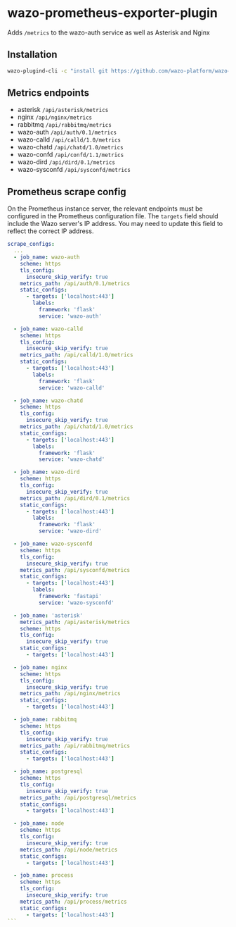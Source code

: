 # wazo-prometheus-exporter-plugin

Adds `/metrics` to the wazo-auth service as well as Asterisk and Nginx

## Installation

```sh
wazo-plugind-cli -c "install git https://github.com/wazo-platform/wazo-prometheus-exporter-plugin"
```

## Metrics endpoints

* asterisk `/api/asterisk/metrics`
* nginx `/api/nginx/metrics`
* rabbitmq `/api/rabbitmq/metrics`
* wazo-auth `/api/auth/0.1/metrics`
* wazo-calld `/api/calld/1.0/metrics`
* wazo-chatd `/api/chatd/1.0/metrics`
* wazo-confd `/api/confd/1.1/metrics`
* wazo-dird `/api/dird/0.1/metrics`
* wazo-sysconfd `/api/sysconfd/metrics`

## Prometheus scrape config

On the Prometheus instance server, the relevant endpoints must be configured in
the Prometheus configuration file. The `targets` field should include the Wazo
server's IP address. You may need to update this field to reflect the correct IP
address.


``````yaml
scrape_configs:
  ...
  - job_name: wazo-auth
    scheme: https
    tls_config:
      insecure_skip_verify: true
    metrics_path: /api/auth/0.1/metrics
    static_configs:
      - targets: ['localhost:443']
        labels:
          framework: 'flask'
          service: 'wazo-auth'

  - job_name: wazo-calld
    scheme: https
    tls_config:
      insecure_skip_verify: true
    metrics_path: /api/calld/1.0/metrics
    static_configs:
      - targets: ['localhost:443']
        labels:
          framework: 'flask'
          service: 'wazo-calld'

  - job_name: wazo-chatd
    scheme: https
    tls_config:
      insecure_skip_verify: true
    metrics_path: /api/chatd/1.0/metrics
    static_configs:
      - targets: ['localhost:443']
        labels:
          framework: 'flask'
          service: 'wazo-chatd'

  - job_name: wazo-dird
    scheme: https
    tls_config:
      insecure_skip_verify: true
    metrics_path: /api/dird/0.1/metrics
    static_configs:
      - targets: ['localhost:443']
        labels:
          framework: 'flask'
          service: 'wazo-dird'

  - job_name: wazo-sysconfd
    scheme: https
    tls_config:
      insecure_skip_verify: true
    metrics_path: /api/sysconfd/metrics
    static_configs:
      - targets: ['localhost:443']
        labels:
          framework: 'fastapi'
          service: 'wazo-sysconfd'

  - job_name: 'asterisk'
    metrics_path: /api/asterisk/metrics
    scheme: https
    tls_config:
      insecure_skip_verify: true
    static_configs:
      - targets: ['localhost:443']

  - job_name: nginx
    scheme: https
    tls_config:
      insecure_skip_verify: true
    metrics_path: /api/nginx/metrics
    static_configs:
      - targets: ['localhost:443']

  - job_name: rabbitmq
    scheme: https
    tls_config:
      insecure_skip_verify: true
    metrics_path: /api/rabbitmq/metrics
    static_configs:
      - targets: ['localhost:443']

  - job_name: postgresql
    scheme: https
    tls_config:
      insecure_skip_verify: true
    metrics_path: /api/postgresql/metrics
    static_configs:
      - targets: ['localhost:443']

  - job_name: node
    scheme: https
    tls_config:
      insecure_skip_verify: true
    metrics_path: /api/node/metrics
    static_configs:
      - targets: ['localhost:443']

  - job_name: process
    scheme: https
    tls_config:
      insecure_skip_verify: true
    metrics_path: /api/process/metrics
    static_configs:
      - targets: ['localhost:443']
```
